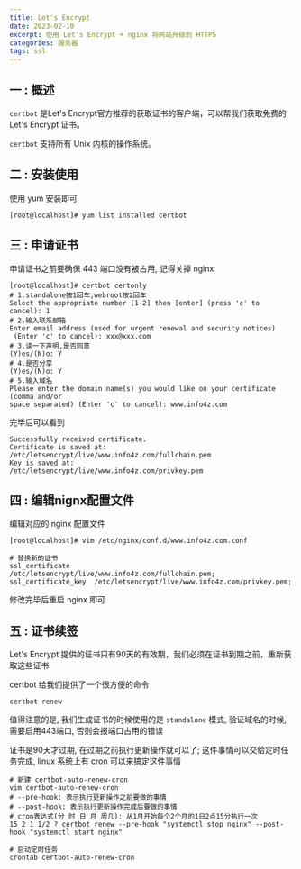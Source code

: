 ```yaml
---
title: Let's Encrypt
date: 2023-02-10
excerpt: 使用 Let's Encrypt + nginx 将网站升级到 HTTPS
categories: 服务器
tags: ssl
---
```






## 一 : 概述

`certbot` 是Let's Encrypt官方推荐的获取证书的客户端，可以帮我们获取免费的Let's Encrypt 证书。

`certbot` 支持所有  Unix 内核的操作系统。

## 二 : 安装使用

使用 yum 安装即可

```shell
[root@localhost]# yum list installed certbot
```

## 三 : 申请证书

申请证书之前要确保 443 端口没有被占用, 记得关掉 nginx

```shell
[root@localhost]# certbot certonly
# 1.standalone按1回车,webroot按2回车
Select the appropriate number [1-2] then [enter] (press 'c' to cancel): 1
# 2.输入联系邮箱
Enter email address (used for urgent renewal and security notices)
 (Enter 'c' to cancel): xxx@xxx.com
# 3.读一下声明,是否同意
(Y)es/(N)o: Y
# 4.是否分享
(Y)es/(N)o: Y
# 5.输入域名
Please enter the domain name(s) you would like on your certificate (comma and/or
space separated) (Enter 'c' to cancel): www.info4z.com
```

完毕后可以看到

```shell
Successfully received certificate.
Certificate is saved at: /etc/letsencrypt/live/www.info4z.com/fullchain.pem
Key is saved at:         /etc/letsencrypt/live/www.info4z.com/privkey.pem
```

## 四 : 编辑nignx配置文件

编辑对应的 nginx 配置文件

```shell
[root@localhost]# vim /etc/nginx/conf.d/www.info4z.com.conf
```

```nginx
# 替换新的证书
ssl_certificate      /etc/letsencrypt/live/www.info4z.com/fullchain.pem;
ssl_certificate_key  /etc/letsencrypt/live/www.info4z.com/privkey.pem;
```

修改完毕后重启 nginx 即可

## 五 : 证书续签

Let's Encrypt 提供的证书只有90天的有效期，我们必须在证书到期之前，重新获取这些证书

certbot 给我们提供了一个很方便的命令

```shell
certbot renew
```

值得注意的是, 我们生成证书的时候使用的是 `standalone` 模式, 验证域名的时候, 需要启用443端口, 否则会报端口占用的错误

证书是90天才过期, 在过期之前执行更新操作就可以了; 这件事情可以交给定时任务完成, linux 系统上有 cron 可以来搞定这件事情

```shell
# 新建 certbot-auto-renew-cron
vim certbot-auto-renew-cron
# --pre-hook: 表示执行更新操作之前要做的事情
# --post-hook: 表示执行更新操作完成后要做的事情
# cron表达式(分 时 日 月 周几): 从1月开始每个2个月的1日2点15分执行一次
15 2 1 1/2 ? certbot renew --pre-hook "systemctl stop nginx" --post-hook "systemctl start nginx"
```

```shell
# 启动定时任务
crontab certbot-auto-renew-cron
```





